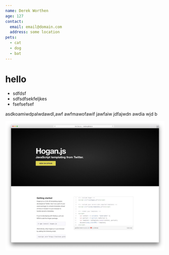 ```yaml
---
name: Derek Worthen
age: 127
contact:
  email: email@domain.com
  address: some location
pets:
  - cat
  - dog
  - bat
---
```


# hello
- sdfdsf
- sdfsdfsekfeljkes
- fsefsefsef

asdkoamiwdpalwdawdl,awf awfmawofawif jawfaiw jdfajwdn awdia wjd b

![wowwwwwwww](../wow.webp)